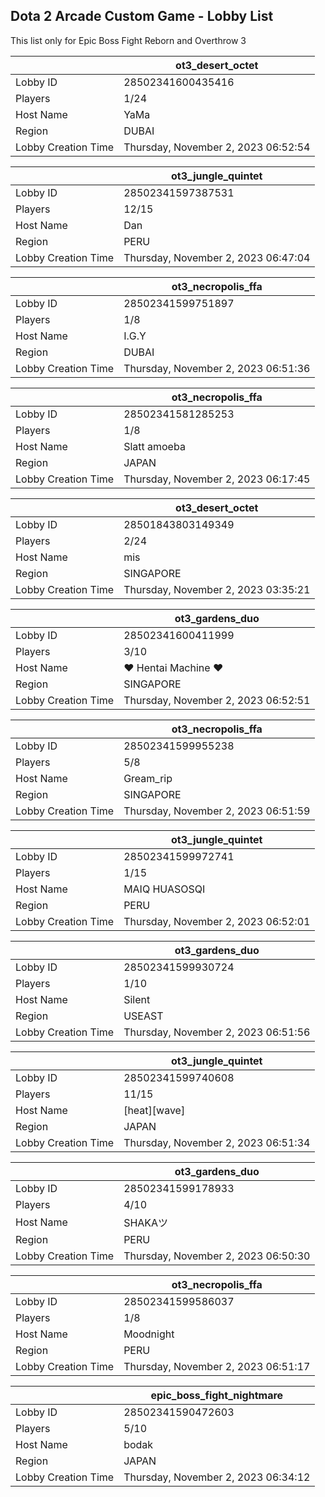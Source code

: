 ## Dota 2 Arcade Custom Game - Lobby List

This list only for Epic Boss Fight Reborn and Overthrow 3

|  | ot3_desert_octet |
| ------ | ------ |
| Lobby ID | 28502341600435416 |
| Players | 1/24 |
| Host Name | YaMa |
| Region | DUBAI |
| Lobby Creation Time | Thursday, November 2, 2023 06:52:54 |


|  | ot3_jungle_quintet |
| ------ | ------ |
| Lobby ID | 28502341597387531 |
| Players | 12/15 |
| Host Name | Dan |
| Region | PERU |
| Lobby Creation Time | Thursday, November 2, 2023 06:47:04 |


|  | ot3_necropolis_ffa |
| ------ | ------ |
| Lobby ID | 28502341599751897 |
| Players | 1/8 |
| Host Name | I.G.Y |
| Region | DUBAI |
| Lobby Creation Time | Thursday, November 2, 2023 06:51:36 |


|  | ot3_necropolis_ffa |
| ------ | ------ |
| Lobby ID | 28502341581285253 |
| Players | 1/8 |
| Host Name | Slatt amoeba |
| Region | JAPAN |
| Lobby Creation Time | Thursday, November 2, 2023 06:17:45 |


|  | ot3_desert_octet |
| ------ | ------ |
| Lobby ID | 28501843803149349 |
| Players | 2/24 |
| Host Name | mis |
| Region | SINGAPORE |
| Lobby Creation Time | Thursday, November 2, 2023 03:35:21 |


|  | ot3_gardens_duo |
| ------ | ------ |
| Lobby ID | 28502341600411999 |
| Players | 3/10 |
| Host Name | ♥ Hentai Machine ♥ |
| Region | SINGAPORE |
| Lobby Creation Time | Thursday, November 2, 2023 06:52:51 |


|  | ot3_necropolis_ffa |
| ------ | ------ |
| Lobby ID | 28502341599955238 |
| Players | 5/8 |
| Host Name | Gream_rip |
| Region | SINGAPORE |
| Lobby Creation Time | Thursday, November 2, 2023 06:51:59 |


|  | ot3_jungle_quintet |
| ------ | ------ |
| Lobby ID | 28502341599972741 |
| Players | 1/15 |
| Host Name | MAIQ HUASOSQI |
| Region | PERU |
| Lobby Creation Time | Thursday, November 2, 2023 06:52:01 |


|  | ot3_gardens_duo |
| ------ | ------ |
| Lobby ID | 28502341599930724 |
| Players | 1/10 |
| Host Name | Silent |
| Region | USEAST |
| Lobby Creation Time | Thursday, November 2, 2023 06:51:56 |


|  | ot3_jungle_quintet |
| ------ | ------ |
| Lobby ID | 28502341599740608 |
| Players | 11/15 |
| Host Name | [heat][wave] |
| Region | JAPAN |
| Lobby Creation Time | Thursday, November 2, 2023 06:51:34 |


|  | ot3_gardens_duo |
| ------ | ------ |
| Lobby ID | 28502341599178933 |
| Players | 4/10 |
| Host Name | SHAKAツ |
| Region | PERU |
| Lobby Creation Time | Thursday, November 2, 2023 06:50:30 |


|  | ot3_necropolis_ffa |
| ------ | ------ |
| Lobby ID | 28502341599586037 |
| Players | 1/8 |
| Host Name | Moodnight |
| Region | PERU |
| Lobby Creation Time | Thursday, November 2, 2023 06:51:17 |


|  | epic_boss_fight_nightmare |
| ------ | ------ |
| Lobby ID | 28502341590472603 |
| Players | 5/10 |
| Host Name | bodak |
| Region | JAPAN |
| Lobby Creation Time | Thursday, November 2, 2023 06:34:12 |


